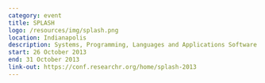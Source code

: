 ```yaml
---
category: event
title: SPLASH
logo: /resources/img/splash.png
location: Indianapolis
description: Systems, Programming, Languages and Applications Software for Humanity
start: 26 October 2013
end: 31 October 2013
link-out: https://conf.researchr.org/home/splash-2013
---
```

